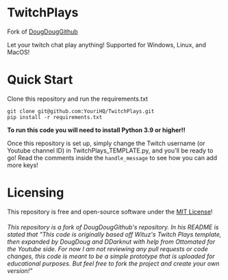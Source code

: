 # TwitchPlays
Fork of [DougDougGithub](https://github.com/DougDougGithub/TwitchPlays)

Let your twitch chat play anything!
Supported for Windows, Linux, and MacOS!

# Quick Start

Clone this repository and run the requirements.txt
```
git clone git@github.com:YouriHQ/TwitchPlays.git
pip install -r requirements.txt
```
**To run this code you will need to install Python 3.9 or higher!!**

Once this repository is set up, simply change the Twitch username (or Youtube channel ID) in TwitchPlays_TEMPLATE.py, and you'll be ready to go! Read the comments inside the `handle_message` to see how you can add more keys!

# Licensing

This repository is free and open-source software under the [MIT License](https://github.com/YouriHQ/TwitchPlays/blob/main/LICENSE)!

###### This repository is a fork of DougDougGithub's repository. In his README is stated that "This code is originally based off Wituz's Twitch Plays template, then expanded by DougDoug and DDarknut with help from Ottomated for the Youtube side. For now I am not reviewing any pull requests or code changes, this code is meant to be a simple prototype that is uploaded for educational purposes. But feel free to fork the project and create your own version!"
